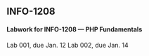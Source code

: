 ## INFO-1208
#### Labwork for INFO-1208 — PHP Fundamentals
Lab 001, due Jan. 12
Lab 002, due Jan. 14
